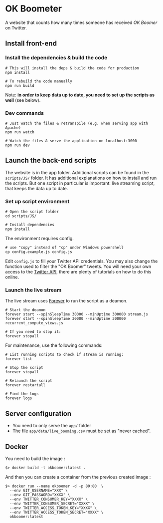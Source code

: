 # OK Boometer

A website that counts how many times someone has received *OK Boomer* on Twitter.

## Install front-end

### Install the dependencies & build the code

```
# This will install the deps & build the code for production
npm install

# To rebuild the code manually
npm run build
```

Note: **in order to keep data up to date, you need to set up the scripts as well** (see below).


### Dev commands

```
# Just watch the files & retranspile (e.g. when serving app with Apache)
npm run watch

# Watch the files & serve the application on localhost:3000
npm run dev
```


## Launch the back-end scripts

The website is in the app folder. Additional scripts can be found in the ```scripts/JS/``` folder. It has additional explanations on how to install and run the scripts. But one script in particular is important: live streaming script, that keeps the data up to date.


### Set up script environment

```
# Open the script folder
cd scripts/JS/

# Install dependencies
npm install
```

The environment requires config.
```
# use "copy" instead of "cp" under Windows powershell
cp config.example.js config.js
```
Edit ```config.js``` to fill your Twitter API credentials. You may also change the function used to filter the "OK Boomer" tweets. You will need your own access to the [Twitter API](https://apps.twitter.com/app/new), there are plenty of tutorials on how to do this online.


### Launch the live stream

The live stream uses [Forever](https://www.npmjs.com/package/forever) to run the script as a deamon.
```
# Start the deamon
forever start --spinSleepTime 30000 --minUptime 300000 stream.js
forever start --spinSleepTime 30000 --minUptime 300000 recurrent_compute_views.js

# If you need to stop it:
forever stopall
```

For maintenance, use the following commands:
```
# List running scripts to check if stream is running:
forever list

# Stop the script
forever stopall

# Relaunch the script
forever restartall

# Find the logs
forever logs
```

## Server configuration

* You need to only serve the ```app/``` folder
* The file ```app/data/live_booming.csv``` must be set as "never cached".

## Docker

You need to build the image :

```
$> docker build -t okboomer:latest .
```

And then you can create a container from the previous created image :

```
$> docker run --name okboomer -d -p 80:80  \
  --env GIT_USERNAME="XXX" \
  --env GIT_PASSWORD="XXXX" \
  --env TWITTER_CONSUMER_KEY="XXXX" \
  --env TWITTER_CONSUMER_SECRET="XXXX" \
  --env TWITTER_ACCESS_TOKEN_KEY="XXXX" \
  --env TWITTER_ACCESS_TOKEN_SECRET="XXXX" \
  okboomer:latest
```

